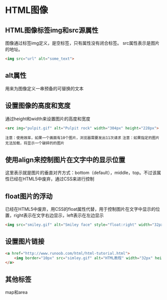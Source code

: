 # HTML图像

## HTML图像标签img和src源属性

图像通过标签img定义，是空标签，只有属性没有闭合标签。
src属性表示是图片的地址。

```HTML
<img src="url" alt="some_text">
```

## alt属性

用来为图像定义一串预备的可替换的文本

## 设置图像的高度和宽度

通过height和width来设置图片的高度和宽度
```HTML
<src img="pulpit.gif" alt="Pulpit rock" width="304px" height="228px">
```

``注意：使用效率，如果一个画面有10个图片，浏览器需要发出11次请求``
``注意：如果指定的图片无法加载，将显示一个破碎的的图片``


## 使用align来控制图片在文字中的显示位置

这里表示就是图片的垂直对齐方式：bottom（default），middle，top。不过该属性已经在HTML5中废弃，通过CSS来进行控制

## float图片的浮动

已经在HTML5中废弃，用CSS的float属性代替，用于控制图片在文字中显示的位置，right表示在文字右边显示，left表示在左边显示
```HTML
<img src="smiley.gif" alt="Smiley face" style="float:right" width="32px" height="32px">一个带图片的段落，图片浮动在文本的右边
```

## 设置图片链接
```HTML
<a href="http://www.runoob.com/html/html-tutorial.html">
    <img border="10px" src="simley.gif" alt="HTML教程" width="32px" height="32px">
</a>
```

## 其他标签

map和area
